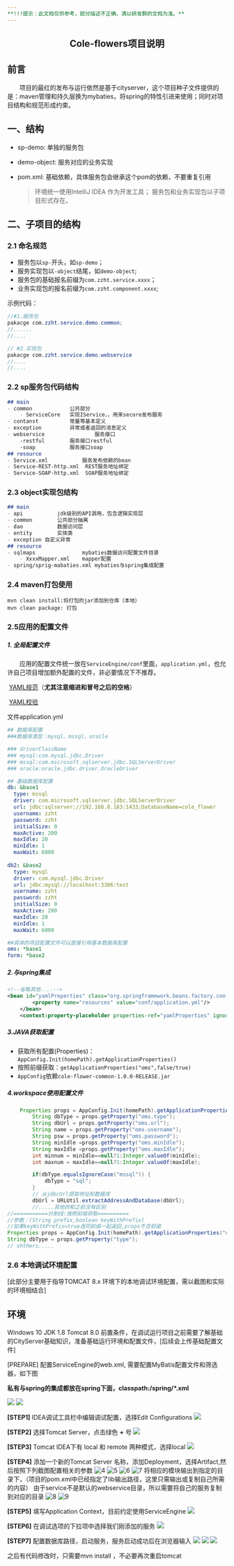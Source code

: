 ```yaml
---
**!!!提示：此文档仅供参考，部分描述不正确，清以研发群的文档为准。**
---
```


<h2 align="center"> Cole-flowers项目说明</h2>

## 前言

　　项目的最红的发布与运行依然是基于cityserver，这个项目种子文件提供的是：maven管理和持久层换为mybaties，将spring的特性引进来使用；同时对项目结构和规范形成约束。

## 一、结构

+ sp-demo: 单独的服务包

+ demo-object: 服务对应的业务实现

+ pom.xml: 基础依赖，具体服务包会继承这个pom的依赖，不要重复引用

  > 环境统一使用IntelliJ IDEA 作为开发工具；
  > 服务包和业务实现包以子项目形式存在。


## 二、子项目的结构

### 2.1 命名规范

* 服务包以`sp-`开头，如`sp-demo`；
* 服务实现包以`-object`结尾，如`demo-object`;
* 服务包的基础报名前缀为`com.zzht.service.xxxx`；
* 业务实现包的报名前缀为`com.zzht.component.xxxx`;

示例代码：

```java
//#1.服务包
pakacge com.zzht.service.demo.common;
//......
//....

// #2.实现包
pakacge com.zzht.service.demo.webservice
//....
//....

```

### 2.2 sp服务包代码结构

```markdown
## main
- common  			公共部分
	- ServiceCore	实现IService，，用来secore发布服务
- contanst			常量等基本定义
- exception			异常或者返回的消息定义
- webservice		        服务接口
	-restful		服务接口restful
	-soap			服务接口soap
## resource
- Service.xml			服务发布依赖的bean
- Service-REST-http.xml	 REST服务地址绑定
- Service-SOAP-http.xml  SOAP服务地址绑定
```

### 2.3 object实现包结构

``` markdown
## main
- api			jdk级别的API调用，包含逻辑实现层
- common		公共部分抽离
- dao			数据访问层
- entity		实体类
- exception	自定义异常
## resource
- sqlmaps				mybaties数据访问配置文件目录
	- XxxxMapper.xml	mapper配置
- spring/sprig-mabaties.xml	mybaties与spring集成配置
```



### 2.4 maven打包使用

```
mvn clean install:将打包的jar添加到仓库（本地）
mvn clean package: 打包
```

### 2.5应用的配置文件

##### 1. 全局配置文件

　　应用的配置文件统一放在`ServiceEngine/conf`里面，`application.yml`，也允许自己项目增加额外配置的文件，非必要情况下不推荐。

​	[YAML规范](http://www.ruanyifeng.com/blog/2016/07/yaml.html)（**尤其注意缩进和冒号之后的空格**）

​	[YAML校验](https://codebeautify.org/yaml-validator)

文件application.yml

```yaml
## 数据库配置
###数据库类型：mysql、mssql、oracle

### driverClassName
### mysql:com.mysql.jdbc.Driver
### mssql:com.microsoft.sqlserver.jdbc.SQLServerDriver
### oracle:oracle.jdbc.driver.OracleDriver

## 基础数据库配置
db: &base1
  type: mssql
  driver: com.microsoft.sqlserver.jdbc.SQLServerDriver
  url: jdbc:sqlserver://192.168.8.183:1433;DatabaseName=cole_flower
  username: zzht
  password: zzht
  initialSize: 0
  maxActive: 200
  maxIdle: 20
  minIdle: 1
  maxWait: 6000
  
db2: &base2
  type: mysql
  driver: com.mysql.jdbc.Driver
  url: jdbc:mysql://localhost:3306:test
  username: zzht
  password: zzht
  initialSize: 0
  maxActive: 200
  maxIdle: 20
  minIdle: 1
  maxWait: 6000

##具体的项目配置文件可以直接引用基本数据库配置
oms: *base1
form: *base2
```

##### 2.与spring集成

```xml
<!--省略其他....-->
<bean id="yamlProperties" class="org.springframework.beans.factory.config.YamlPropertiesFactoryBean">
        <property name="resources" value="conf/application.yml"/>
    </bean>
    <context:property-placeholder properties-ref="yamlProperties" ignore-unresolvable="true"/>
```

##### 3.JAVA获取配置

+ 获取所有配置(Properties)：`AppConfig.Init(homePath).getApplicationProperties()`
+ 按照前缀获取：`getApplicationProperties("oms",false/true)`
+ `AppConfig`依赖`cole-flower-common-1.0.0-RELEASE.jar`

##### 4.workspace使用配置文件

```java
	Properties props = AppConfig.Init(homePath).getApplicationProperties();
        String dbType = props.getProperty("oms.type");
        String dbUrl = props.getProperty("oms.url");
        String name = props.getProperty("oms.username");
        String psw = props.getProperty("oms.password");
        String minIdle =props.getProperty("oms.minIdle");
        String maxIdle =props.getProperty("oms.maxIdle");
        int minnum = minIdle==null?1:Integer.valueOf(minIdle);
        int maxnum = maxIdle==null?1:Integer.valueOf(maxIdle);

        if(dbType.equalsIgnoreCase("mssql")) {
            dbType = "sql";
        }
        // 从jdbcUrl提取地址和数据库
        dbUrl = URLUtil.extractAddressAndDatabase(dbUrl);
		//.....其他的和之前没有区别
//===========分割线:按照前缀获取==========
//参数：(String prefix,boolean keyWithPrefix)
//如果keyWithPrefix=true连同前缀一起返回,props不含前缀
Properties props = AppConfig.Init(homePath).getApplicationProperties("oms");
String dbType = props.getProperty("type");
// ohthers.....
```



### 2.6  本地调试环境配置

[此部分主要用于指导TOMCAT 8.x 环境下的本地调试环境配置，需以截图和实际的环境相结合]
## 环境 
Windows 10
JDK 1.8
Tomcat 8.0
前置条件，在调试运行项目之前需要了解基础的CityServer基础知识，准备基础运行环境和配置文件，[后续会上传基础配置文件]



[PREPARE] 
配置ServiceEngine的web.xml, 需要配置MyBatis配置文件和筛选器，如下图

**私有与spring的集成都放在spring下面，classpath:/spring/*.xml**

![](https://github.com/zizhengzhuan/cf-service-seed/raw/master/art/tomcat-debug-prepare.png) 
![](https://github.com/zizhengzhuan/cf-service-seed/raw/master/art/tomcat-debug-config-step0.png) 


**[STEP1]**
IDEA调试工具栏中编辑调试配置，选择Edit Configurations
![](https://github.com/zizhengzhuan/cf-service-seed/raw/master/art/tomcat-debug-config-step1.png) 

**[STEP2]**
选择Tomcat Server，点击绿色 **+** 号
![](https://github.com/zizhengzhuan/cf-service-seed/raw/master/art/tomcat-debug-config-step2.png) 

**[STEP3]**
Tomcat IDEA下有 local 和 remote 两种模式，选择local 
![](https://github.com/zizhengzhuan/cf-service-seed/raw/master/art/tomcat-debug-config-step3.png) 

**[STEP4]**
添加一个新的Tomcat Server 名称，添加Deployment，选择Artifact,然后按照下列截图配置相关的参数
![4](https://github.com/zizhengzhuan/cf-service-seed/raw/master/art/tomcat-debug-config-step4.png) 
![5](https://github.com/zizhengzhuan/cf-service-seed/raw/master/art/tomcat-debug-config-step5.png) 
![6](https://github.com/zizhengzhuan/cf-service-seed/raw/master/art/tomcat-debug-config-step6.png) 
![7](https://github.com/zizhengzhuan/cf-service-seed/raw/master/art/tomcat-debug-config-step7.png) 
将相应的模块输出到指定的目录下，（项目的pom.xml中已经指定了lib输出路径，这里只需输出或复制自己所需的内容）
由于service不是默认的webservice目录，所以需要将自己的服务复制到对应的目录
![8](https://github.com/zizhengzhuan/cf-service-seed/raw/master/art/tomcat-debug-config-step8.png) 
![9](https://github.com/zizhengzhuan/cf-service-seed/raw/master/art/tomcat-debug-config-step9.png) 


**[STEP5]**
填写Application Context，目前约定使用ServiceEngine
![](https://github.com/zizhengzhuan/cf-service-seed/raw/master/art/tomcat-debug-config-step10.png) 

**[STEP6]**
在调试选项的下拉项中选择我们刚添加的服务
![](https://github.com/zizhengzhuan/cf-service-seed/raw/master/art/tomcat-debug-config-step11.png) 

**[STEP7]**
配置数据库路径，启动服务，服务启动成功后在浏览器输入
![](http://localhost:8080/ServiceEngine/restful/person/queryPerson)
![](https://github.com/zizhengzhuan/cf-service-seed/raw/master/art/tomcat-debug-config-step13.png) 
![](https://github.com/zizhengzhuan/cf-service-seed/raw/master/art/tomcat-debug-config-step14.png) 

之后有代码修改时，只需要mvn install ，不必要再次重启tomcat

